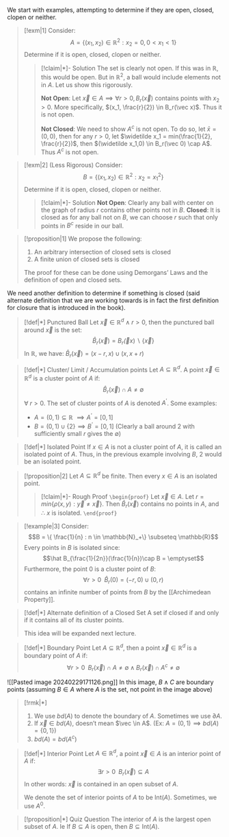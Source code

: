 We start with examples, attempting to determine if they are open, closed, clopen or neither.

>[!exm|1] 
>Consider: $$A = \{(x_1,x_2)\in \mathbb{R}^2 : x_2 = 0, 0 < x_1 < 1\} $$
>Determine if it is open, closed, clopen or neither.
>>[!claim|*]- Solution
>>The set is clearly not open. If this was in $\mathbb{R}$, this would be open. But in $\mathbb{R}^2$, a ball would include elements not in $A$. Let us show this rigorously.
>>
>>**Not Open**: Let $\vec x \in A \implies \forall r > 0, B_r(\vec x)$ contains points with $x_2 > 0$. More specifically, $(x_1, \frac{r}{2}) \in B_r(\vec x)$. Thus it is not open.
>>
>>**Not Closed**: We need to show $A^c$ is not open. To do so, let $\bar x = (0,0)$, then for any $r > 0$, let $\widetilde x_1 = min(\frac{1}{2}, \frac{r}{2})$, then $(\widetilde x_1,0) \in B_r(\vec 0) \cap A$. Thus $A^c$ is not open.

>[!exm|2] (Less Rigorous)
>Consider: $$B = \{(x_1, x_2) \in \mathbb{R}^2: x_2 = x_1^2\}$$Determine if it is open, closed, clopen or neither.
>>[!claim|*]- Solution
>>**Not Open**: Clearly any ball with center on the graph of radius $r$ contains other points not in $B$.
>>**Closed**: It is closed as for any ball not on $B$, we can choose $r$ such that only points in $B^c$ reside in our ball.

>[!proposition|1]
>We propose the following: 
>1. An arbitrary intersection of closed sets is closed
>2. A finite union of closed sets is closed
>
>The proof for these can be done using Demorgans’ Laws and the definition of open and closed sets.

We need another definition to determine if something is closed (said alternate definition that we are working towards is in fact the first definition for closure that is introduced in the book).

>[!def|*] Punctured Ball
>Let $\vec x \in \mathbb{R}^d \; \land \; r >0$, then the punctured ball around $\vec x$ is the set: $$\hat B_r(\vec x) = B_r \vec (x) \backslash\{\vec x\}$$In $\mathbb{R}$, we have: $\hat B_r(\vec x) = (x-r,x) \cup (x,x+r)$

>[!def|*] Cluster/ Limit / Accumulation points
>Let $A \subseteq \mathbb{R}^d$. A point $\vec x \in \mathbb{R}^d$ is a cluster point of $A$ if: $$\hat B_r(\vec x)\cap A \ne \emptyset$$$\forall \; r > 0$. The set of cluster points of $A$ is denoted $A^{'}$. Some examples:
>- $A = (0,1) \subseteq \mathbb{R}$ $\implies A^{‘} = [0,1]$
>- $B = (0,1) \cup \{2\} \implies B^{‘} = [0,1]$ (Clearly a ball around $2$ with sufficiently small $r$ gives the $\emptyset$)

>[!def|*] Isolated Point
>If $x \in A$ is not a cluster point of $A$, it is called an isolated point of $A$. Thus, in the previous example involving $B$, $2$ would be an isolated point. 

>[!proposition|2]
>Let $A \subseteq \mathbb{R}^d$ be finite. Then every $x \in A$ is an isolated point. 
>>[!claim|*]- Rough Proof
>>`\begin{proof}` Let $\vec x \in A$. Let $r = min \{\rho(x,y) : \vec y \ne \vec x\}$. Then $\hat B_r( \vec x)$ contains no points in $A$, and $\therefore$ $x$ is isolated.
>> `\end{proof}`

>[!example|3]
>Consider: $$B = \{ \frac{1}{n} : n \in \mathbb{N}_+\} \subseteq \mathbb{R}$$Every points in $B$ is isolated since: $$\hat B_{\frac{1}{2n}}(\frac{1}{n})\cap B = \emptyset$$Furthermore, the point $0$ is a cluster point of $B$: $$\forall r > 0 \; \; \hat B_r(0) = (-r,0) \cup (0,r)$$contains an infinite number of points from $B$ by the [[Archimedean Property]]. 
>

>[!def|*] Alternate definition of a Closed Set
>A set if closed if and only if it contains all of its cluster points.
>
>This idea will be expanded next lecture.

>[!def|*] Boundary Point
>Let $A \subseteq \mathbb{R}^d$, then a point $\vec x \in \mathbb{R}^d$ is a boundary point of $A$ if: $$\forall r> 0 \; \; B_r(\vec x) \cap A \ne \emptyset \; \land \; B_r (\vec x) \cap A^c \ne \emptyset$$

![[Pasted image 20240229171126.png]]
In this image, $B \; \land \; C$ are boundary points (assuming $B \in A$ where $A$ is the set, not point in the image above)

>[!rmk|*]
>1. We use $bd(A)$ to denote the boundary of $A$. Sometimes we use $\partial A$.
>2. If $\vec x \in bd(A)$, doesn’t mean $\vec \in A$. (Ex: $A = (0,1) \implies bd(A) = \{0,1\}$)
>3. $bd(A) = bd(A^c)$

>[!def|*] Interior Point
>Let $A \in \mathbb{R}^d$, a point $\vec x \in A$ is an interior point of $A$ if: $$\exists r>0 \; \;B_r(\vec x) \subseteq A$$
>In other words: $\vec x$ is contained in an open subset of $A$.
>
>We denote the set of interior points of $A$ to be $\text{Int}(A)$. Sometimes, we use $A^0$.

>[!proposition|*] Quiz Question
>The interior of $A$ is the largest open subset of $A$. $\text{Ie}$ If $B \subseteq A$ is open, then $B \subseteq \text{Int}(A)$.












